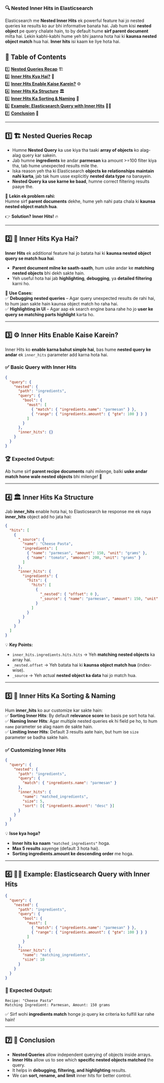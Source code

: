 ### 🔍 Nested Inner Hits in Elasticsearch  

Elasticsearch me **Nested Inner Hits** ek powerful feature hai jo nested queries ke results ko aur bhi informative banata hai. Jab hum kisi **nested object** pe query chalate hain, to by default hume **sirf parent document** milta hai. Lekin kabhi-kabhi hume yeh bhi jaanna hota hai ki **kaunsa nested object match** hua hai. **Inner hits** isi kaam ke liye hota hai.  

## 📌 Table of Contents  

1️⃣ **[Nested Queries Recap](#1)** 🏗️  
2️⃣ **[Inner Hits Kya Hai?](#2)** 🔎  
3️⃣ **[Inner Hits Enable Kaise Karein?](#3)** ⚙️  
4️⃣ **[Inner Hits Ka Structure](#4)** 🏛️  
5️⃣ **[Inner Hits Ka Sorting & Naming](#5)** 📌  
6️⃣ **[Example: Elasticsearch Query with Inner Hits](#6)** 🧑‍💻  
7️⃣ **[Conclusion](#7)** 🎯  

---

## 1️⃣ 🏗️ Nested Queries Recap  <a id="1"></a>

- Humne **Nested Query** ka use kiya tha taaki **array of objects** ko alag-alag query kar sakein.  
- Jab humne **ingredients** ke andar **parmesan** ka amount >=100 filter kiya tha, tab hume unexpected results mile the.  
- Iska reason yeh tha ki Elasticsearch **objects ke relationships maintain nahi karta**, jab tak hum usse explicitly **nested data type** na banayein.  
- **Nested Query ka use karne ke baad**, humne correct filtering results paaye the.  

👀 **Lekin ek problem rahi:**  
Humne sirf **parent documents** dekhe, hume yeh nahi pata chala ki **kaunsa nested object match hua**.  

👉 **Solution?** **Inner Hits!** 🔥  

---

## 2️⃣ 🔎 Inner Hits Kya Hai?  <a id="2"></a>

**Inner Hits** ek additional feature hai jo batata hai ki **kaunsa nested object query se match hua hai**.  
- **Parent document milne ke saath-saath**, hum uske andar ke **matching nested objects** bhi dekh sakte hain.  
- Yeh useful hota hai jab **highlighting**, **debugging**, ya **detailed filtering** karni ho.  

📌 **Use Cases:**  
✅ **Debugging nested queries** – Agar query unexpected results de rahi hai, to hum jaan sakte hain kaunsa object match ho raha hai.  
✅ **Highlighting in UI** – Agar aap ek search engine bana rahe ho jo **user ke query se matching parts highlight** karta ho.  

---

## 3️⃣ ⚙️ Inner Hits Enable Kaise Karein?  <a id="3"></a>

Inner Hits ko **enable karna bahut simple hai**, bas hume **nested query ke andar** ek `inner_hits` parameter add karna hota hai.  

### ✅ **Basic Query with Inner Hits**  
```json
{
  "query": {
    "nested": {
      "path": "ingredients",
      "query": {
        "bool": {
          "must": [
            { "match": { "ingredients.name": "parmesan" } },
            { "range": { "ingredients.amount": { "gte": 100 } } }
          ]
        }
      },
      "inner_hits": {}
    }
  }
}
```
### 🏆 Expected Output:  
Ab hume sirf **parent recipe documents** nahi milenge, balki **uske andar match hone wale nested objects** bhi milenge! 🚀  

---

## 4️⃣ 🏛️ Inner Hits Ka Structure  <a id="4"></a>

Jab **inner_hits** enable hota hai, to Elasticsearch ke response me ek naya **inner_hits** object add ho jata hai:  

```json
{
  "hits": [
    {
      "_source": {
        "name": "Cheese Pasta",
        "ingredients": [
          { "name": "parmesan", "amount": 150, "unit": "grams" },
          { "name": "tomato", "amount": 200, "unit": "grams" }
        ]
      },
      "inner_hits": {
        "ingredients": {
          "hits": {
            "hits": [
              {
                "_nested": { "offset": 0 },
                "_source": { "name": "parmesan", "amount": 150, "unit": "grams" }
              }
            ]
          }
        }
      }
    }
  ]
}
```
💡 **Key Points:**  
- `inner_hits.ingredients.hits.hits` → Yeh **matching nested objects** ka array hai.  
- `_nested.offset` → Yeh batata hai ki **kaunsa object match hua** (index-wise).  
- `_source` → Yeh actual **nested object ka data** hai jo match hua.  

---

## 5️⃣ 📌 Inner Hits Ka Sorting & Naming  <a id="5"></a>

Hum **inner_hits** ko aur customize kar sakte hain:  
✅ **Sorting Inner Hits**: By default **relevance score** ke basis pe sort hota hai.  
✅ **Naming Inner Hits**: Agar multiple nested queries ek hi field pe ho, to hum `name` parameter se alag naam de sakte hain.  
✅ **Limiting Inner Hits**: Default 3 results aate hain, but hum ise `size` parameter se badha sakte hain.  

### ✅ **Customizing Inner Hits**  
```json
{
  "query": {
    "nested": {
      "path": "ingredients",
      "query": {
        "match": { "ingredients.name": "parmesan" }
      },
      "inner_hits": {
        "name": "matched_ingredients",
        "size": 5,
        "sort": [{ "ingredients.amount": "desc" }]
      }
    }
  }
}
```
💡 **Isse kya hoga?**  
- **Inner hits ka naam** `"matched_ingredients"` hoga.  
- **Max 5 results** aayenge (default 3 hota hai).  
- **Sorting ingredients.amount ke descending order** me hoga.  

---

## 6️⃣ 🧑‍💻 Example: Elasticsearch Query with Inner Hits  <a id="6"></a>

```json
{
  "query": {
    "nested": {
      "path": "ingredients",
      "query": {
        "bool": {
          "must": [
            { "match": { "ingredients.name": "parmesan" } },
            { "range": { "ingredients.amount": { "gte": 100 } } }
          ]
        }
      },
      "inner_hits": {
        "name": "matching_ingredients",
        "size": 10
      }
    }
  }
}
```
### 🎯 **Expected Output:**  
```
Recipe: "Cheese Pasta"
Matching Ingredient: Parmesan, Amount: 150 grams
```
✅ Sirf wohi **ingredients match** honge jo query ke criteria ko fulfill kar rahe hain!  

---

## 7️⃣ 🎯 Conclusion  <a id="7"></a>

- **Nested Queries** allow independent querying of objects inside arrays.  
- **Inner Hits** allow us to see which **specific nested objects matched** the query.  
- It helps in **debugging, filtering, and highlighting** results.  
- We can **sort, rename, and limit** inner hits for better control.  

